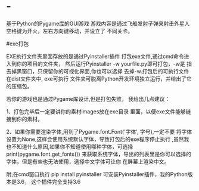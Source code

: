 # -
基于Python的Pygame库的GUI游戏
游戏内容是通过飞船发射子弹来射击外星人
空格键为开火，左右方向键移动，并设立了
不同关卡。


#exe打包

EXE执行文件夹里面存放的是通过Pyinstaller插件
打包exe文件,通过cmd命令进入到你的项目的文件夹，
然后运行Pyinstaller -w yourfile.py即可打包，-w是
指去掉黑窗口，只保留你的可视化界面,你也可以选择
去掉-w.打包后的可执行文件在dist文件夹中, exe可执行
文件夹可脱离Python开发环境独立运行，并给出了它的压缩包。

若你的游戏也是通过Pygame库设计,但是打包失败，
我给出几点建议：

1、打包完毕后一定要讲你的素材images放在exe目录
里面，以便exe文件能够链接到你的素材。

2、如果你需要渲染字体,用到了Pygame.font.Font('字体', 字号),一定不要
将字体设置为None,这样会使用系统默认字体，导致打包后的exe程序停止执行
,虽然我也不知道什么原因,如果你不知道使用哪种字体，可选择print(pygame.font.get_fonts())
来获取系统字体，导出的列表里是你可以选择的字体，但是有些也无法使用，选择中文字体可让你
在屏幕上渲染中文。

附;在cmd窗口执行 pip install pyinstaller 可安装Pyinstaller插件，我的Python版本是3.6，
这个插件完全支持3.6
